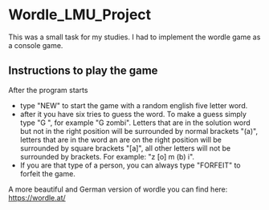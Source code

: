 # Wordle_LMU_Project
This was a small task for my studies. I had to implement the wordle game as a console game. 

## Instructions to play the game

After the program starts 
- type "NEW" to start the game with a random english five letter word. 
- after it you have six tries to guess the word. To make a guess simply type "G <five letter word>", for example "G zombi". 
Letters that are in the solution word but not in the right position will be surrounded by normal brackets "(a)", letters that are in the word an are on the right position will be surrounded by square brackets "[a]", all other letters will not be surrounded by brackets. For example: "z [o] m (b) i". 
- If you are that type of a person, you can always type "FORFEIT" to forfeit the game. 

A more beautiful and German version of wordle you can find here: 
https://wordle.at/ 
